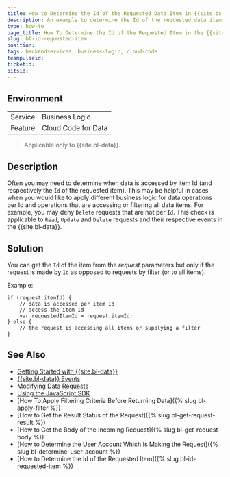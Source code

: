 ```yaml
---
title: How to Determine the Id of the Requested Data Item in {{site.bs-bl}}
description: An example to determine the Id of the requested data item in {{site.bs-bl}}
type: how-to
page_title: How To Determine the Id of the Requested Item in the {{site.bs-bl}} Layer
slug: bl-id-requested-item
position:
tags: backendservices, business-logic, cloud-code
teampulseid: 
ticketid: 
pitsid: 
---
```


## Environment
<table>
  <tr>
    <td>Service</td>
    <td>Business Logic</td>
  </tr>
  <tr>
    <td>Feature</td>
    <td>Cloud Code for Data</td>
  </tr>
</table>

> Applicable only to {{site.bl-data}}.
 
## Description

Often you may need to determine when data is accessed by item Id (and respectively the `Id` of the requested item). This may be helpful in cases when you would like to apply different business logic for data operations per Id and operations that are accessing or filtering all data items. For example, you may deny `Delete` requests that are not per `Id`. This check is applicable to `Read`, `Update` and `Delete` requests and their respective events in the {{site.bl-data}}. 

## Solution

You can get the `Id` of the item from the *request* parameters but only if the request is made by `Id` as opposed to requests by filter (or to all items).

Example:

```
if (request.itemId) {
	// data is accessed per item Id
	// access the item Id 
	var requestedItemId = request.itemId;
} else {
	// the request is accessing all items or supplying a filter
}
```

## See Also

* [Getting Started with {{site.bl-data}}](http://docs.telerik.com/platform/backend-services/javascript/server-side-logic/cloud-code/cloud-code-for-data/cloud-code-for-data-getting-started)
* [{{site.bl-data}} Events](http://docs.telerik.com/platform/backend-services/javascript/server-side-logic/cloud-code/cloud-code-for-data/cloud-code-for-data-data-events)
* [Modifying Data Requests](http://docs.telerik.com/platform/backend-services/javascript/server-side-logic/cloud-code/cloud-code-for-data/cloud-code-for-data-modifying-requests)
* [Using the JavaScript SDK](http://docs.telerik.com/platform/backend-services/javascript/server-side-logic/cloud-code/cloud-code-using-javascript-sdk)
* [How To Apply Filtering Criteria Before Returning Data]({% slug bl-apply-filter %})
* [How to Get the Result Status of the Request]({% slug bl-get-request-result %})
* [How to Get the Body of the Incoming Request]({% slug bl-get-request-body %})
* [How to Determine the User Account Which Is Making the Request]({% slug bl-determine-user-account %})
* [How to Determine the Id of the Requested Item]({% slug bl-id-requested-item %})